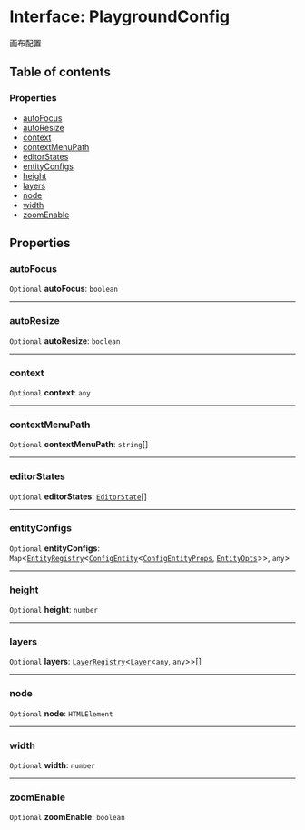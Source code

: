 # Interface: PlaygroundConfig

画布配置

## Table of contents

### Properties

* [autoFocus](/en/auto-docs/editor/interfaces/PlaygroundConfig.md#autofocus)
* [autoResize](/en/auto-docs/editor/interfaces/PlaygroundConfig.md#autoresize)
* [context](/en/auto-docs/editor/interfaces/PlaygroundConfig.md#context)
* [contextMenuPath](/en/auto-docs/editor/interfaces/PlaygroundConfig.md#contextmenupath)
* [editorStates](/en/auto-docs/editor/interfaces/PlaygroundConfig.md#editorstates)
* [entityConfigs](/en/auto-docs/editor/interfaces/PlaygroundConfig.md#entityconfigs)
* [height](/en/auto-docs/editor/interfaces/PlaygroundConfig.md#height)
* [layers](/en/auto-docs/editor/interfaces/PlaygroundConfig.md#layers)
* [node](/en/auto-docs/editor/interfaces/PlaygroundConfig.md#node)
* [width](/en/auto-docs/editor/interfaces/PlaygroundConfig.md#width)
* [zoomEnable](/en/auto-docs/editor/interfaces/PlaygroundConfig.md#zoomenable)

## Properties

### autoFocus

`Optional` **autoFocus**: `boolean`

***

### autoResize

`Optional` **autoResize**: `boolean`

***

### context

`Optional` **context**: `any`

***

### contextMenuPath

`Optional` **contextMenuPath**: `string`\[]

***

### editorStates

`Optional` **editorStates**: [`EditorState`](/en/auto-docs/editor/interfaces/EditorState-1.md)\[]

***

### entityConfigs

`Optional` **entityConfigs**: `Map`<[`EntityRegistry`](/en/auto-docs/editor/interfaces/EntityRegistry.md)<[`ConfigEntity`](/en/auto-docs/editor/classes/ConfigEntity.md)<[`ConfigEntityProps`](/en/auto-docs/editor/interfaces/ConfigEntityProps.md), [`EntityOpts`](/en/auto-docs/editor/interfaces/EntityOpts.md)>>, `any`>

***

### height

`Optional` **height**: `number`

***

### layers

`Optional` **layers**: [`LayerRegistry`](/en/auto-docs/editor/interfaces/LayerRegistry.md)<[`Layer`](/en/auto-docs/editor/classes/Layer.md)<`any`, `any`>>\[]

***

### node

`Optional` **node**: `HTMLElement`

***

### width

`Optional` **width**: `number`

***

### zoomEnable

`Optional` **zoomEnable**: `boolean`
